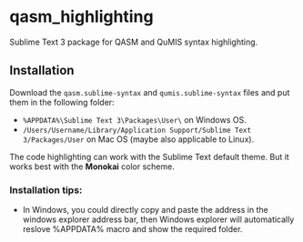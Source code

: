 # qasm_highlighting
Sublime Text 3 package for QASM and QuMIS syntax highlighting.

## Installation
Download the  ```qasm.sublime-syntax``` and ```qumis.sublime-syntax``` files and put them in the following folder: 
* ```%APPDATA%\Sublime Text 3\Packages\User\``` on Windows OS.
* ```/Users/Username/Library/Application Support/Sublime Text 3/Packages/User``` on Mac OS (maybe also applicable to Linux).

The code highlighting can work with the Sublime Text default theme. But it works best with the **Monokai** color scheme.

### Installation tips: 
* In Windows, you could directly copy and paste the address in the windows explorer address bar, then Windows explorer will automatically reslove %APPDATA% macro and show the required folder.

